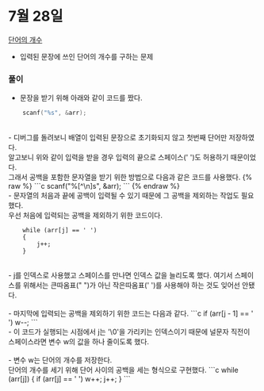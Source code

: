 # 7월 28일

[단어의 개수](https://www.acmicpc.net/problem/1152)
- 입력된 문장에 쓰인 단어의 개수를 구하는 문제

### 풀이
- 문장을 받기 위해 아래와 같이 코드를 짰다.
```c
	scanf("%s", &arr);
``` 
<br>
- 디버그를 돌려보니 배열이 입력된 문장으로 초기화되지 않고 첫번째 단어만 저장하였다. <br> 알고보니 위와 같이 입력을 받을 경우 입력의 끝으로 스페이스(' ')도 허용하기 때문이었다. <br> 그래서 공백을 포함한 문자열을 받기 위한 방법으로 다음과 같은 코드를 사용했다.
{% raw %} 
```c
	scanf("%[^\n]s", &arr);
``` 
{% endraw %}
<br>
- 문자열의 처음과 끝에 공백이 입력될 수 있기 때문에 그 공백을 제외하는 작업도 필요했다. <br> 우선 처음에 입력되는 공백을 제외하기 위한 코드이다.

```
	while (arr[j] == ' ')
	{
		j++;
	}
```
<br>
- j를 인덱스로 사용했고 스페이스를 만나면 인덱스 값을 늘리도록 했다. 여기서 스페이스를 위해서는 큰따옴표(" ")가 아닌 작은따옴표(' ')를 사용해야 하는 것도 잊어선 안됐다.<br><br>
- 마지막에 입력되는 공백을 제외하기 위한 코드는 다음과 같다.
```c
	if (arr[j - 1] == ' ')
		w--;
```
<br>
- 이 코드가 실행되는 시점에서 j는 '\0'을 가리키는 인덱스이기 때문에 널문자 직전이 스페이스라면 변수 w의 값을 하나 줄이도록 했다.<br><br>
- 변수 w는 단어의 개수를 저장한다. <br> 단어의 개수를 세기 위해 단어 사이의 공백을 세는 형식으로 구현했다.
```c
	while (arr[j])
	{
		if (arr[j] == ' ')
			w++;
		j++;
	}
```
<br>
